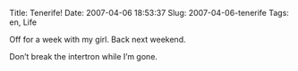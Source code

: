 Title: Tenerife!
Date: 2007-04-06 18:53:37
Slug: 2007-04-06-tenerife
Tags: en, Life


Off for a week with my girl. Back next weekend.

Don’t break the intertron while I’m gone.
